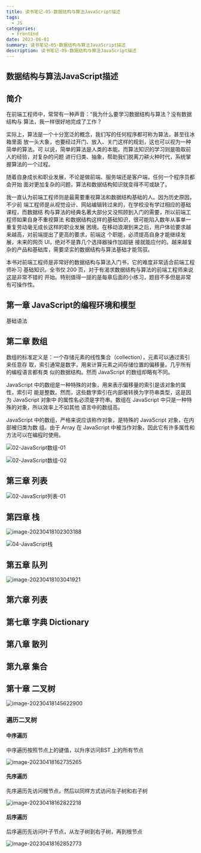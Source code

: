 ```yaml
---
title: 读书笔记-05-数据结构与算法JavaScript描述
tags: 
  - JS
categories: 
  - FrontEnd
date: 2023-06-01
summary: 读书笔记-05-数据结构与算法JavaScript描述
description: 读书笔记-05-数据结构与算法JavaScript描述
---
```


## 数据结构与算法JavaScript描述



## 简介

在前端工程师中，常常有一种声音：“我为什么要学习数据结构与算法？没有数据结构与 算法，我一样很好地完成了工作？

实际上，算法是一个十分宽泛的概念，我们写的任何程序都可称为算法，甚至往冰箱里面 放一头大象，也要经过开门、放入、关门这样的规划，这也可以视为一种简单的算法。可 以说，简单的算法是人类的本能。而算法知识的学习则是吸取前人的经验，对复杂的问题 进行归类、抽象，帮助我们脱离刀耕火种时代，系统掌握算法的一个过程。

随着自身成长和职业发展，不论是做前端、服务端还是客户端，任何一个程序员都会开始 面对更加复杂的问题，算法和数据结构知识就变得不可或缺了。

我一直认为前端工程师则是最需要重视算法和数据结构基础的人。因为历史原因，不少前 端工程师是从视觉设计、网站编辑转过来的，在学校没有学过相应的基础课程，而数据结 构与算法的经典名著大部分又没照顾到入门的需要，所以前端工程师如果自身不重视算法 和数据结构这样的基础知识，很可能陷入数年从事单一重复劳动毫无成长这样的职业发展 困境。在移动浪潮到来之后，用户体验要求越来越高，对前端提出了更高的要求，前端这 个职能，必须提高自身才能继续发展，未来的网页 UI，绝对不是靠几个选择器操作加超链 接就能应付的。越来越复杂的产品和基础库，需要坚实的数据结构与算法基础才能驾驭。

本书对前端工程师是非常好的数据结构与算法入门书，它的难度非常适合前端工程师补习 基础知识。全书仅 200 页，对于有渴求数据结构与算法的前端工程师来说这是非常不错的 开始。特别值得一提的是每章后面的小练习，题目不多但是非常有可操作性。



## 第一章 JavaScript的编程环境和模型

基础语法





## 第二章 数组

数组的标准定义是：一个存储元素的线性集合（collection），元素可以通过索引来任意存 取，索引通常是数字，用来计算元素之间存储位置的偏移量。几乎所有的编程语言都有类 似的数据结构。然而 JavaScript 的数组却略有不同。 

JavaScript 中的数组是一种特殊的对象，用来表示偏移量的索引是该对象的属性，索引可 能是整数。然而，这些数字索引在内部被转换为字符串类型，这是因为 JavaScript 对象中 的属性名必须是字符串。数组在 JavaScript 中只是一种特殊的对象，所以效率上不如其他 语言中的数组高。

JavaScript 中的数组，严格来说应该称作对象，是特殊的 JavaScript 对象，在内部被归类为数 组。由于 Array 在 JavaScript 中被当作对象，因此它有许多属性和方法可以在编程时使用。

![02-JavaScript数组-01](https://shinoimg.yyshino.top/img/202304162249084.png)

![02-JavaScript数组-02](https://shinoimg.yyshino.top/img/202304162249028.png)



## 第三章 列表

![02-JavaScript列表-01](https://shinoimg.yyshino.top/img/202304171930023.png)



## 第四章 栈

![image-20230418102303188](https://shinoimg.yyshino.top/img/202304181023645.png)

![04-JavaScript栈](https://shinoimg.yyshino.top/img/202304181025304.png)



## 第五章 队列

![image-20230418103041921](https://shinoimg.yyshino.top/img/202304181030037.png)



## 第六章 列表



## 第七章 字典 Dictionary



## 第八章 散列



## 第九章 集合



## 第十章 二叉树

![image-20230418145622900](https://shinoimg.yyshino.top/img/202304181456986.png)



### 遍历二叉树

#### 中序遍历

中序遍历按照节点上的键值，以升序访问BST 上的所有节点

![image-20230418162735265](https://shinoimg.yyshino.top/img/202304181628159.png)

#### 先序遍历

先序遍历先访问根节点，然后以同样方式访问左子树和右子树

![image-20230418162822218](https://shinoimg.yyshino.top/img/202304181629097.png)

#### 后序遍历

后序遍历先访问叶子节点，从左子树到右子树，再到根节点

![image-20230418162852773](https://shinoimg.yyshino.top/img/202304181629980.png)



